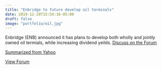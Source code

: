 ```yaml
---
title: "Enbridge to future develop oil terminals"
date: 2019-12-28T15:54:16-05:00
draft: false
image: "portfolio/oil.jpg"
---
```

Enbridge (ENB) announced it has plans to develop both wholly and jointly owned oil termials, while increasing dividend yeilds. [Discuss on the Forum](https://forum.stockt.ca/t/enb-enbridge-inc)
<!--more-->

[Summarized from Yahoo](https://finance.yahoo.com/news/enbridge-energy-infrastructure-play-back-100000503.html)

[View Forum](https://forum.stockt.ca)
